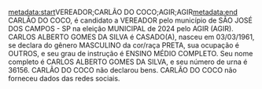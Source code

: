 <metadata:start>VEREADOR;CARLÃO DO COCO;AGIR;AGIR<metadata:end>
CARLÃO DO COCO, é candidato a VEREADOR pelo município de SÃO JOSÉ DOS CAMPOS - SP na eleição MUNICIPAL de 2024 pelo AGIR (AGIR). CARLOS ALBERTO GOMES DA SILVA é CASADO(A), nasceu em 03/03/1961, se declara do gênero MASCULINO da cor/raça PRETA, sua ocupação é OUTROS, e seu grau de instrução é ENSINO MÉDIO COMPLETO. Seu nome completo é CARLOS ALBERTO GOMES DA SILVA, e seu número de urna é 36156.
CARLÃO DO COCO não declarou bens.
CARLÃO DO COCO não forneceu dados das redes sociais.